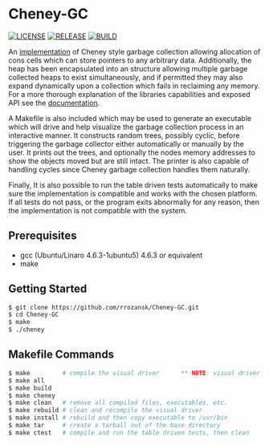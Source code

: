 # Cheney-GC

[![LICENSE](https://img.shields.io/badge/LICENSE-MIT-green.svg)](https://github.com/rrozansk/Cheney-GC/blob/master/LICENSE.txt) [![RELEASE](https://img.shields.io/badge/release-v1-green.svg)](https://github.com/rrozansk/Cheney-GC/releases/tag/v1.0) [![BUILD](https://img.shields.io/badge/release-v2-yellow.svg)]()

An [implementation](https://github.com/rrozansk/Cheney-GC/blob/master/include/cheney.c) of Cheney style garbage collection allowing allocation of cons cells which can store pointers to any arbitrary data. Additionally, the heap has been encapsulated into an structure allowing multiple garbage collected heaps to exist simultaneously, and if permitted they may also expand dynamically upon a collection which fails in reclaiming any memory. For a more thorough explanation of the libraries capabilities and exposed API see the [documentation](https://github.com/rrozansk/Cheney-GC/blob/master/include/cheney.h#L6).

A Makefile is also included which may be used to generate an executable which will drive and help visualize the garbage collection process in an interactive manner. It constructs random trees, possibly cyclic, before triggering the garbage collector either automatically or manually by the user. It prints out the trees, and optionally the nodes memory addresses to show the objects moved but are still intact. The printer is also capable of handling cycles since Cheney garbage collection handles them naturally.

Finally, It is also possible to run the table driven tests automatically to make sure the implementation is compatible and works with the chosen platform. If all tests do not pass, or the program exits abnormally for any reason, then the implementation is not compatible with the system.

## Prerequisites
- gcc (Ubuntu/Linaro 4.6.3-1ubuntu5) 4.6.3 or equivalent
- make

## Getting Started
```sh
$ git clone https://github.com/rrozansk/Cheney-GC.git
$ cd Cheney-GC
$ make
$ ./cheney
```

## Makefile Commands
```sh
$ make         # compile the visual driver      ** NOTE: visual driver is under active development **
$ make all
$ make build
$ make cheney
$ make clean   # remove all compiled files, executables, etc.
$ make rebuild # clean and recompile the visual driver
$ make install # rebuild and then copy executable to /usr/bin
$ make tar     # create a tarball out of the base directory
$ make ctest   # compile and run the table driven tests, then clean
```
